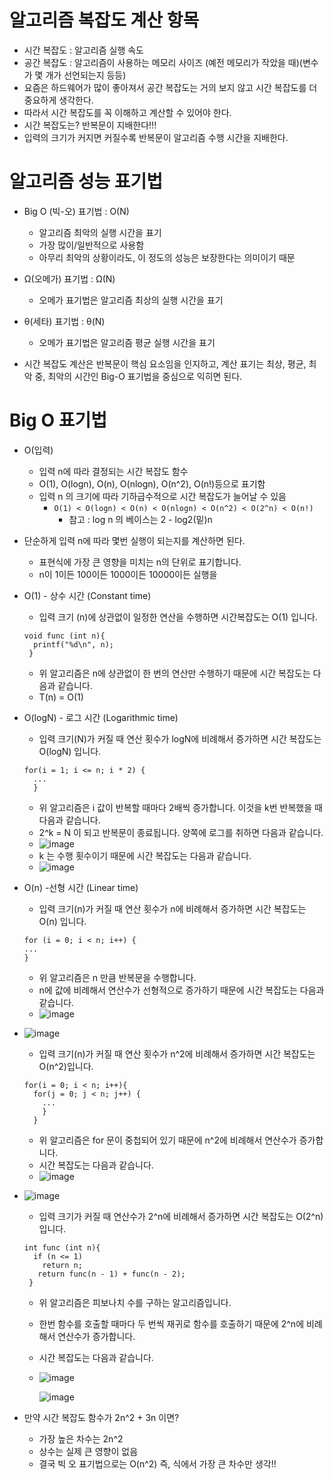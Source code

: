 # 알고리즘 복잡도 계산 항목
- 시간 복잡도 : 알고리즘 실행 속도
- 공간 복잡도 : 알고리즘이 사용하는 메모리 사이즈 (예전 메모리가 작았을 때)(변수가 몇 개가 선언되는지 등등)
- 요즘은 하드웨어가 많이 좋아져서 공간 복잡도는 거의 보지 않고 시간 복잡도를 더 중요하게 생각한다.
- 따라서 시간 복잡도를 꼭 이해하고 계산할 수 있어야 한다.
- 시간 복잡도는? 반복문이 지배한다!!!
- 입력의 크기가 커지면 커질수록 반복문이 알고리즘 수행 시간을 지배한다.

# 알고리즘 성능 표기법
- Big O (빅-오) 표기법 : O(N)
  - 알고리즘 최악의 실행 시간을 표기
  - 가장 많이/일반적으로 사용함
  - 아무리 최악의 상황이라도, 이 정도의 성능은 보장한다는 의미이기 때문
 
- Ω(오메가) 표기법 : Ω(N)
  - 오메가 표기법은 알고리즘 최상의 실행 시간을 표기

- θ(세타) 표기법 : θ(N)
  - 오메가 표기법은 알고리즘 평균 실행 시간을 표기
- 시간 복잡도 계산은 반복문이 핵심 요소임을 인지하고, 계산 표기는 최상, 평균, 최악 중, 최악의 시간인 Big-O 표기법을 중심으로 익히면 된다. 

# Big O 표기법
- O(입력)
  - 입력 n에 따라 결정되는 시간 복잡도 함수
  - O(1), O(logn), O(n), O(nlogn), O(n^2), O(n!)등으로 표기함
  - 입력 n 의 크기에 따라 기하급수적으로 시간 복잡도가 늘어날 수 있음
    - `O(1) < O(logn) < O(n) < O(nlogn) < O(n^2) < O(2^n) < O(n!)`
      - 참고 : log n 의 베이스는 2 - log2(밑)n
- 단순하게 입력 n에 따라 몇번 실행이 되는지를 계산하면 된다.
  - 표현식에 가장 큰 영향을 미치는 n의 단위로 표기합니다.
  - n이 1이든 100이든 1000이든 10000이든 실행을
- O(1) - 상수 시간 (Constant time)
  - 입력 크기 (n)에 상관없이 일정한 연산을 수행하면 시간복잡도는 O(1) 입니다.
  ```
  void func (int n){
    printf("%d\n", n);
   }
   ```
   - 위 알고리즘은 n에 상관없이 한 번의 연산만 수행하기 때문에 시간 복잡도는 다음과 같습니다.
   - T(n) = O(1)

- O(logN) - 로그 시간 (Logarithmic time)
  - 입력 크기(N)가 커질 때 연산 횟수가 logN에 비례해서 증가하면 시간 복잡도는 O(logN) 입니다.
  ```
  for(i = 1; i <= n; i * 2) {
    ...
    }
  ```
  - 위 알고리즘은 i 값이 반복할 때마다 2배씩 증가합니다. 이것을 k번 반복했을 때 다음과 같습니다.
  - 2^k = N 이 되고 반복문이 종료됩니다. 양쪽에 로그를 취하면 다음과 같습니다.
  - ![image](https://user-images.githubusercontent.com/69157076/173558080-890e8033-1b2c-4999-91ef-abd5185f6f58.png)
  - k 는 수행 횟수이기 때문에 시간 복잡도는 다음과 같습니다.
  - ![image](https://user-images.githubusercontent.com/69157076/173558151-0c72d9de-6641-43cf-8922-5b2ef93ed967.png)

- O(n) -선형 시간 (Linear time)
  - 입력 크기(n)가 커질 때 연산 횟수가 n에 비례해서 증가하면 시간 복잡도는 O(n) 입니다.
  ```
  for (i = 0; i < n; i++) {
  ...
  }
  ```
  - 위 알고리즘은 n 만큼 반복문을 수행합니다.
  - n에 값에 비례해서 연산수가 선형적으로 증가하기 때문에 시간 복잡도는 다음과 같습니다.
  - ![image](https://user-images.githubusercontent.com/69157076/173558732-2854d608-3924-4bd7-a894-91e84f434b8e.png)

- ![image](https://user-images.githubusercontent.com/69157076/173558771-a25e28d3-5ce2-460f-9d5a-90a6d98d2ef9.png)
  - 입력 크기(n)가 커질 때 연산 횟수가 n^2에 비례해서 증가하면 시간 복잡도는 O(n^2)입니다.
  ```
  for(i = 0; i < n; i++){
    for(j = 0; j < n; j++) {
      ...
      }
    }
  ```
  - 위 알고리즘은 for 문이 중첩되어 있기 때문에 n^2에 비례해서 연산수가 증가합니다.
  - 시간 복잡도는 다음과 같습니다.
  - ![image](https://user-images.githubusercontent.com/69157076/173559083-776bfe83-fc65-43cc-928a-7e0b989cb1ac.png)

- ![image](https://user-images.githubusercontent.com/69157076/173559109-73acc6b0-9e40-490b-b587-7e8afa6ed0fe.png)
  - 입력 크기가 커질 때 연산수가 2^n에 비례해서 증가하면 시간 복잡도는 O(2^n)입니다.
  ```
  int func (int n){
    if (n <= 1)
      return n;
     return func(n - 1) + func(n - 2);
   }
  ```
  - 위 알고리즘은 피보나치 수를 구하는 알고리즘입니다.
  - 한번 함수를 호출할 때마다 두 번씩 재귀로 함수를 호출하기 때문에 2^n에 비례해서 연산수가 증가합니다.
  - 시간 복잡도는 다음과 같습니다.
  - ![image](https://user-images.githubusercontent.com/69157076/173559348-f9b3a3dd-6c54-4151-bd25-526b85db298d.png)    


    ![image](https://user-images.githubusercontent.com/69157076/173504921-abd5519f-0eb6-4c15-b00b-50892148f75a.png)
    
- 만약 시간 복잡도 함수가 2n^2 + 3n 이면?
  - 가장 높은 차수는 2n^2
  - 상수는 실제 큰 영향이 없음
  - 결국 빅 오 표기법으로는 O(n^2) 즉, 식에서 가장 큰 차수만 생각!!
    
